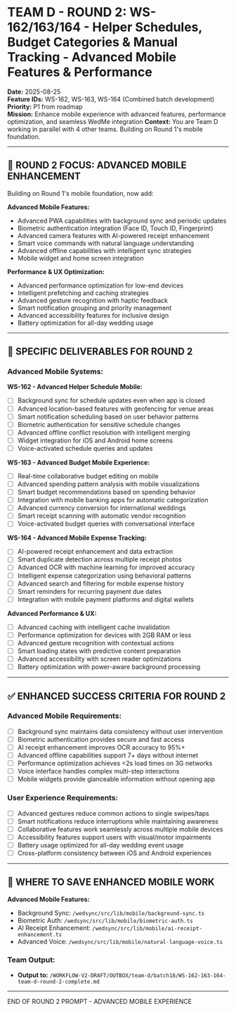 # TEAM D - ROUND 2: WS-162/163/164 - Helper Schedules, Budget Categories & Manual Tracking - Advanced Mobile Features & Performance

**Date:** 2025-08-25  
**Feature IDs:** WS-162, WS-163, WS-164 (Combined batch development)
**Priority:** P1 from roadmap  
**Mission:** Enhance mobile experience with advanced features, performance optimization, and seamless WedMe integration
**Context:** You are Team D working in parallel with 4 other teams. Building on Round 1's mobile foundation.

---

## 🎯 ROUND 2 FOCUS: ADVANCED MOBILE ENHANCEMENT

Building on Round 1's mobile foundation, now add:

**Advanced Mobile Features:**
- Advanced PWA capabilities with background sync and periodic updates
- Biometric authentication integration (Face ID, Touch ID, Fingerprint)
- Advanced camera features with AI-powered receipt enhancement
- Smart voice commands with natural language understanding
- Advanced offline capabilities with intelligent sync strategies
- Mobile widget and home screen integration

**Performance & UX Optimization:**
- Advanced performance optimization for low-end devices
- Intelligent prefetching and caching strategies
- Advanced gesture recognition with haptic feedback
- Smart notification grouping and priority management
- Advanced accessibility features for inclusive design
- Battery optimization for all-day wedding usage

---

## 🎯 SPECIFIC DELIVERABLES FOR ROUND 2

### Advanced Mobile Systems:

**WS-162 - Advanced Helper Schedule Mobile:**
- [ ] Background sync for schedule updates even when app is closed
- [ ] Advanced location-based features with geofencing for venue areas
- [ ] Smart notification scheduling based on user behavior patterns
- [ ] Biometric authentication for sensitive schedule changes
- [ ] Advanced offline conflict resolution with intelligent merging
- [ ] Widget integration for iOS and Android home screens
- [ ] Voice-activated schedule queries and updates

**WS-163 - Advanced Budget Mobile Experience:**
- [ ] Real-time collaborative budget editing on mobile
- [ ] Advanced spending pattern analysis with mobile visualizations
- [ ] Smart budget recommendations based on spending behavior
- [ ] Integration with mobile banking apps for automatic categorization
- [ ] Advanced currency conversion for international weddings
- [ ] Smart receipt scanning with automatic vendor recognition
- [ ] Voice-activated budget queries with conversational interface

**WS-164 - Advanced Mobile Expense Tracking:**
- [ ] AI-powered receipt enhancement and data extraction
- [ ] Smart duplicate detection across multiple receipt photos
- [ ] Advanced OCR with machine learning for improved accuracy
- [ ] Intelligent expense categorization using behavioral patterns
- [ ] Advanced search and filtering for mobile expense history
- [ ] Smart reminders for recurring payment due dates
- [ ] Integration with mobile payment platforms and digital wallets

**Advanced Performance & UX:**
- [ ] Advanced caching with intelligent cache invalidation
- [ ] Performance optimization for devices with 2GB RAM or less
- [ ] Advanced gesture recognition with contextual actions
- [ ] Smart loading states with predictive content preparation
- [ ] Advanced accessibility with screen reader optimizations
- [ ] Battery optimization with power-aware background processing

---

## ✅ ENHANCED SUCCESS CRITERIA FOR ROUND 2

### Advanced Mobile Requirements:
- [ ] Background sync maintains data consistency without user intervention
- [ ] Biometric authentication provides secure and fast access
- [ ] AI receipt enhancement improves OCR accuracy to 95%+
- [ ] Advanced offline capabilities support 7+ days without internet
- [ ] Performance optimization achieves <2s load times on 3G networks
- [ ] Voice interface handles complex multi-step interactions
- [ ] Mobile widgets provide glanceable information without opening app

### User Experience Requirements:
- [ ] Advanced gestures reduce common actions to single swipes/taps
- [ ] Smart notifications reduce interruptions while maintaining awareness
- [ ] Collaborative features work seamlessly across multiple mobile devices
- [ ] Accessibility features support users with visual/motor impairments
- [ ] Battery usage optimized for all-day wedding event usage
- [ ] Cross-platform consistency between iOS and Android experiences

---

## 💾 WHERE TO SAVE ENHANCED MOBILE WORK

**Advanced Mobile Features:**
- Background Sync: `/wedsync/src/lib/mobile/background-sync.ts`
- Biometric Auth: `/wedsync/src/lib/mobile/biometric-auth.ts`
- AI Receipt Enhancement: `/wedsync/src/lib/mobile/ai-receipt-enhancement.ts`
- Advanced Voice: `/wedsync/src/lib/mobile/natural-language-voice.ts`

### Team Output:
- **Output to:** `/WORKFLOW-V2-DRAFT/OUTBOX/team-d/batch18/WS-162-163-164-team-d-round-2-complete.md`

---

END OF ROUND 2 PROMPT - ADVANCED MOBILE EXPERIENCE